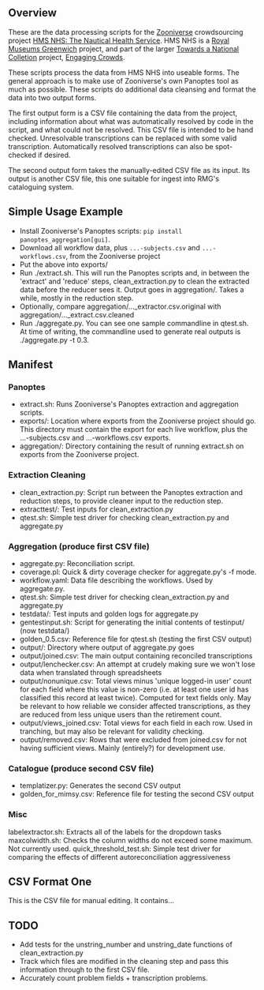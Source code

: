 ## Overview ##

These are the data processing scripts for the [Zooniverse](https://zooniverse.org) crowdsourcing project [HMS NHS: The Nautical Health Service](https://www.zooniverse.org/projects/msalmon/hms-nhs-the-nautical-health-service). HMS NHS is a [Royal Museums Greenwich](https://rmg.co.uk) project, and part of the larger [Towards a National Colletion](https://www.nationalcollection.org.uk/) project, [Engaging Crowds](https://tanc-ahrc.github.io/EngagingCrowds/).

These scripts process the data from HMS NHS into useable forms. The general approach is to make use of Zooniverse's own Panoptes tool as much as possible. These scripts do additional data cleansing and format the data into two output forms.

The first output form is a CSV file containing the data from the project, including information
about what was automatically resolved by code in the script, and what could not be resolved.
This CSV file is intended to be hand checked. Unresolvable transcriptions can be replaced with
some valid transcription. Automatically resolved transcriptions can also be spot-checked if
desired.

The second output form takes the manually-edited CSV file as its input. Its output is another
CSV file, this one suitable for ingest into RMG's cataloguing system.


## Simple Usage Example ##

* Install Zooniverse's Panoptes scripts: `pip install panoptes_aggregation[gui]`.
* Download all workflow data, plus `...-subjects.csv` and `...-workflows.csv`, from the Zooniverse project
* Put the above into exports/
* Run ./extract.sh. This will run the Panoptes scripts and, in between the 'extract' and 'reduce' steps, clean_extraction.py to clean the extracted data before the reducer sees it. Output goes in aggregation/. Takes a while, mostly in the reduction step.
* Optionally, compare aggregation/..._extractor.csv.original with aggregation/..._extract.csv.cleaned
* Run ./aggregate.py. You can see one sample commandline in qtest.sh. At time of writing, the commandline used to generate real outputs is ./aggregate.py -t 0.3.


## Manifest ##

### Panoptes ###

* extract.sh: Runs Zooniverse's Panoptes extraction and aggregation scripts.
* exports/: Location where exports from the Zooniverse project should go. This directory must contain the export for each live workflow, plus the ...-subjects.csv and ...-workflows.csv exports.
* aggregation/: Directory containing the result of running extract.sh on exports from the Zooniverse project.

### Extraction Cleaning ###
* clean_extraction.py: Script run between the Panoptes extraction and reduction steps, to provide cleaner input to the reduction step.
* extracttest/: Test inputs for clean_extraction.py
* qtest.sh: Simple test driver for checking clean_extraction.py and aggregate.py

### Aggregation (produce first CSV file) ###
* aggregate.py: Reconciliation script.
* coverage.pl: Quick & dirty coverage checker for aggregate.py's -f mode.
* workflow.yaml: Data file describing the workflows. Used by aggregate.py.
* qtest.sh: Simple test driver for checking clean_extraction.py and aggregate.py
* testdata/: Test inputs and golden logs for aggregate.py
* gentestinput.sh: Script for generating the initial contents of testinput/ (now testdata/)
* golden_0.5.csv: Reference file for qtest.sh (testing the first CSV output)
* output/: Directory where output of aggregate.py goes
* output/joined.csv: The main output containing reconciled transcriptions
* output/lenchecker.csv: An attempt at crudely making sure we won't lose data when translated through spreadsheets
* output/nonunique.csv: Total views minus 'unique logged-in user' count for each field where this value is non-zero (i.e. at least one user id has classified this record at least twice). Computed for text fields only. May be relevant to how reliable we consider affected transcriptions, as they are reduced from less unique users than the retirement count.
* output/views_joined.csv: Total views for each field in each row. Used in tranching, but may also be relevant for validity checking.
* output/removed.csv: Rows that were excluded from joined.csv for not having sufficient views. Mainly (entirely?) for development use.

### Catalogue (produce second CSV file) ###
* templatizer.py: Generates the second CSV output
* golden_for_mimsy.csv: Reference file for testing the second CSV output

### Misc ###
labelextractor.sh: Extracts all of the labels for the dropdown tasks
maxcolwidth.sh: Checks the column widths do not exceed some maximum. Not currently used.
quick_threshold_test.sh: Simple test driver for comparing the effects of different autoreconciliation aggressiveness


## CSV Format One ##

This is the CSV file for manual editing. It contains...
 
## TODO ##

* Add tests for the unstring_number and unstring_date functions of clean_extraction.py
* Track which files are modified in the cleaning step and pass this information through to the first CSV file.
* Accurately count problem fields + transcription problems.
